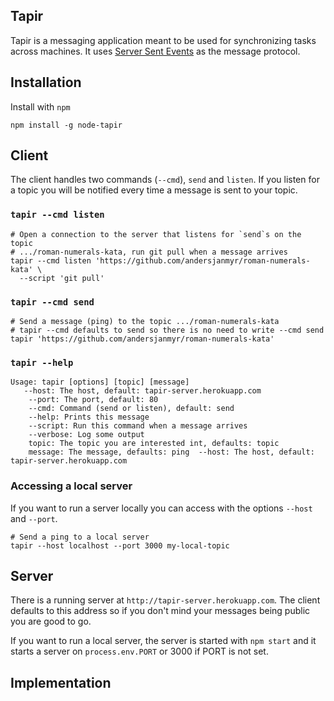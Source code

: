 ## Tapir

Tapir is a messaging application meant to be used for synchronizing tasks
across machines. It uses [Server Sent Events](https://developer.mozilla.org/en-US/docs/Server-sent_events/Using_server-sent_events) as the message protocol.

## Installation

Install with `npm`
```
npm install -g node-tapir
```

## Client

The client handles two commands (`--cmd`), `send` and `listen`. If you listen
for a topic you will be notified every time a message is sent to your topic.

### `tapir --cmd listen`

```
# Open a connection to the server that listens for `send`s on the topic
# .../roman-numerals-kata, run git pull when a message arrives
tapir --cmd listen 'https://github.com/andersjanmyr/roman-numerals-kata' \
  --script 'git pull'
```

### `tapir --cmd send`

```
# Send a message (ping) to the topic .../roman-numerals-kata
# tapir --cmd defaults to send so there is no need to write --cmd send
tapir 'https://github.com/andersjanmyr/roman-numerals-kata'
```

### `tapir --help`

```
Usage: tapir [options] [topic] [message]
   --host: The host, default: tapir-server.herokuapp.com
    --port: The port, default: 80
    --cmd: Command (send or listen), default: send
    --help: Prints this message
    --script: Run this command when a message arrives
    --verbose: Log some output
    topic: The topic you are interested int, defaults: topic
    message: The message, defaults: ping  --host: The host, default: tapir-server.herokuapp.com
```

### Accessing a local server

If you want to run a server locally you can access with the options `--host`
and `--port`.

```
# Send a ping to a local server
tapir --host localhost --port 3000 my-local-topic
```


## Server

There is a running server at `http://tapir-server.herokuapp.com`. The client
defaults to this address so if you don't mind your messages being public you
are good to go.

If you want to run a local server,  the server is started with `npm start` and
it starts a server on `process.env.PORT` or 3000 if PORT is not set.


## Implementation
